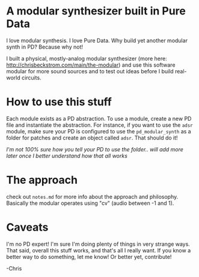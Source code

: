 # A modular synthesizer built in Pure Data

I love modular synthesis. I love Pure Data. Why build yet another modular synth in PD? Because why not!

I built a physical, mostly-analog modular synthesizer (more here: <http://chrisbeckstrom.com/main/the-modular>) and use this software modular for more sound sources and to test out ideas before I build real-world circuits. 

# How to use this stuff

Each module exists as a PD abstraction. To use a module, create a new PD file and instantiate the abstraction. For instance, if you want to use the `adsr` module, make sure your PD is configured to use the `pd_modular_synth` as a folder for patches and create an object called `adsr`. That should do it!

_I'm not 100% sure how you tell your PD to use the folder.. will add more later once I better understand how that all works_

# The approach

check out `notes.md` for more info about the approach and philosophy. Basically the modular operates using "cv" (audio between -1 and 1).

# Caveats

I'm no PD expert! I'm sure I'm doing plenty of things in very strange ways. That said, overall this stuff works, and that's all I really want. If you know a better way to do something, let me know! Or better yet, contribute!

-Chris


